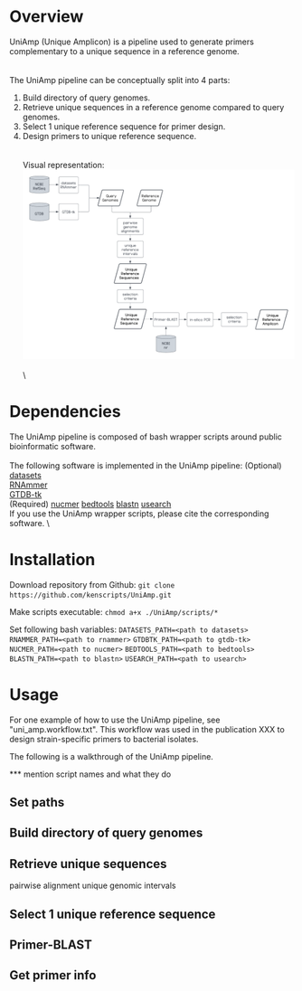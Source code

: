 # Overview
UniAmp (Unique Amplicon) is a pipeline used to generate primers complementary to a unique sequence in a reference genome.
\
\
\
The UniAmp pipeline can be conceptually split into 4 parts:
1. Build directory of query genomes.
2. Retrieve unique sequences in a reference genome compared to query genomes.
3. Select 1 unique reference sequence for primer design.
4. Design primers to unique reference sequence.
\
\
\
Visual representation:
![UniAmp](https://github.com/kenscripts/UniAmp/blob/main/UniAmp.v2.png)
\
\
\
# Dependencies
The UniAmp pipeline is composed of bash wrapper scripts around public bioinformatic software. 
\
\
The following software is implemented in the UniAmp pipeline:
(Optional)
[datasets](https://www.ncbi.nlm.nih.gov/datasets)
\
[RNAmmer](https://services.healthtech.dtu.dk/service.php?RNAmmer-1.2)
\
[GTDB-tk](https://github.com/Ecogenomics/GTDBTk)
\
(Required)
[nucmer](https://sourceforge.net/projects/mummer/)
[bedtools](https://github.com/arq5x/bedtools2)
[blastn](https://www.ncbi.nlm.nih.gov/books/NBK52640/)
[usearch](https://drive5.com/usearch/download.html)
\
If you use the UniAmp wrapper scripts, please cite the corresponding software.
\
# Installation
Download repository from Github:
`git clone https://github.com/kenscripts/UniAmp.git`

Make scripts executable:
`chmod a+x ./UniAmp/scripts/*`

Set following bash variables:
`DATASETS_PATH=<path to datasets>`
`RNAMMER_PATH=<path to rnammer>`
`GTDBTK_PATH=<path to gtdb-tk>`
`NUCMER_PATH=<path to nucmer>`
`BEDTOOLS_PATH=<path to bedtools>`
`BLASTN_PATH=<path to blastn>`
`USEARCH_PATH=<path to usearch>`


# Usage
For one example of how to use the UniAmp pipeline, see "uni_amp.workflow.txt". This workflow was used in the publication XXX to design strain-specific primers to bacterial isolates.

The following is a walkthrough of the UniAmp pipeline.


*** mention script names and what they do
## Set paths
## Build directory of query genomes
## Retrieve unique sequences
pairwise alignment
unique genomic intervals
## Select 1 unique reference sequence
## Primer-BLAST
## Get primer info

